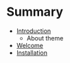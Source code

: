 # Summary

* [Introduction](README.md)
   * About theme
* [Welcome](welcome.md)
* [Installation](installation/README.md)

